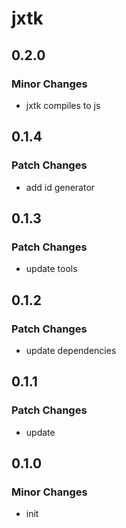 # jxtk

## 0.2.0

### Minor Changes

- jxtk compiles to js

## 0.1.4

### Patch Changes

- add id generator

## 0.1.3

### Patch Changes

- update tools

## 0.1.2

### Patch Changes

- update dependencies

## 0.1.1

### Patch Changes

- update

## 0.1.0

### Minor Changes

- init
